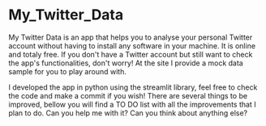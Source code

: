 # My_Twitter_Data

My Twitter Data is an app that helps you to analyse your personal Twitter account without having to install any software in your machine. It is online and totaly free. If you don't have a Twitter account but still want to check the app's functionalities, don't worry! At the site I provide a mock data sample for you to play around with. 

I developed the app in python using the streamlit library, feel free to check the code and make a commit if you wish! There are several things to be improved, bellow you will find a TO DO list with all the improvements that I plan to do. Can you help me with it? Can you think about anything else?
